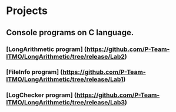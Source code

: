 # Projects

## Console programs on C language.

### [LongArithmetic program] (https://github.com/P-Team-ITMO/LongArithmetic/tree/release/Lab2)
### [FileInfo program] (https://github.com/P-Team-ITMO/LongArithmetic/tree/release/Lab1)
### [LogChecker program] (https://github.com/P-Team-ITMO/LongArithmetic/tree/release/Lab3)
